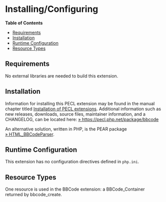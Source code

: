 Installing/Configuring
======================

**Table of Contents**

-   [Requirements](/bbcode/setup.html#Requirements)
-   [Installation](/bbcode/setup.html#Installation)
-   [Runtime Configuration](/bbcode/setup.html#Runtime%20Configuration)
-   [Resource Types](/bbcode/setup.html#Resource%20Types)

Requirements
------------

No external libraries are needed to build this extension.

Installation
------------

Information for installing this PECL extension may be found in the
manual chapter titled
<a href="/install/pecl.html" class="link">Installation of PECL extensions</a>.
Additional information such as new releases, downloads, source files,
maintainer information, and a CHANGELOG, can be located here:
<a href="https://pecl.php.net/package/bbcode" class="link external">» https://pecl.php.net/package/bbcode</a>

An alternative solution, written in PHP, is the PEAR package
<a href="https://pear.php.net/package/HTML_BBCodeParser" class="link external">» HTML_BBCodeParser</a>.

Runtime Configuration
---------------------

This extension has no configuration directives defined in `php.ini`.

Resource Types
--------------

One resource is used in the BBCode extension: a BBCode\_Container
returned by <span class="function">bbcode\_create</span>.
